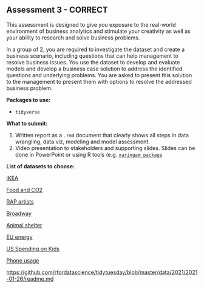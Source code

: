 ## Assessment 3 - CORRECT

This assessment is designed to give you exposure to the real-world environment of business analytics and stimulate your creativity as well as your ability to research and 
solve business problems. 

In a group of 2, you are required to investigate the dataset and create a business scenario, including questions that can help management to resolve business issues. 
You use the dataset to develop and evaluate models and develop a business case solution to address the identified questions and underlying problems.
You are asked to present this solution to the management to present them with options to resolve the addressed business problem.
 
**Packages to use:**

- `tidyverse`

**What to submit:**

1. Written report as a `.rmd` document that clearly shows all steps in data wrangling, data viz, modeling and model assessment.
2. Video presentation to stakeholders and supporting slides. Slides can be done in PowerPoint or using R tools (e.g. [`xaringam package`](https://bookdown.org/yihui/rmarkdown/xaringan.html)

**List of datasets to choose:**

[IKEA](https://github.com/rfordatascience/tidytuesday/blob/master/data/2020/2020-11-03/readme.md)

[Food and CO2](https://github.com/rfordatascience/tidytuesday/blob/master/data/2020/2020-02-18/readme.md)

[RAP artists](https://github.com/rfordatascience/tidytuesday/blob/master/data/2020/2020-04-14/readme.md)

[Broadway](https://github.com/rfordatascience/tidytuesday/blob/master/data/2020/2020-04-28/readme.md)

[Animal shelter](https://github.com/rfordatascience/tidytuesday/blob/master/data/2020/2020-07-21/readme.md)

[EU energy](https://github.com/rfordatascience/tidytuesday/blob/master/data/2020/2020-08-04/readme.md)

[US Spending on Kids](https://github.com/rfordatascience/tidytuesday/blob/master/data/2020/2020-09-15/readme.md)

[Phone usage](https://github.com/rfordatascience/tidytuesday/blob/master/data/2020/2020-11-10/readme.md)

https://github.com/rfordatascience/tidytuesday/blob/master/data/2021/2021-01-26/readme.md
